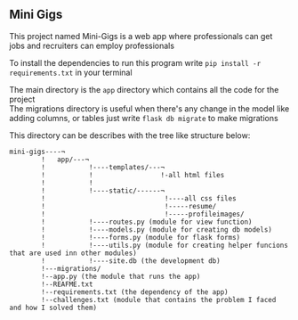 ## Mini Gigs
This project named Mini-Gigs is a web app where professionals can get jobs and recruiters can employ professionals <br>

To install the dependencies to run this program write `pip install -r requirements.txt` in your terminal<br>

The main directory is the `app` directory which contains all the code for the project <br>
The migrations directory is useful when there's any change in the model like adding columns, or tables just write `flask db migrate` to make migrations <br>

This directory can be describes with the tree like structure below:
```
mini-gigs----¬
        !   app/---¬
        !           !----templates/---¬
        !           !                 !-all html files
        !           !
        !           !----static/------¬
        !                              !----all css files
        !                              !-----resume/
        !                              !-----profileimages/
        !           !----routes.py (module for view function)
        !           !----models.py (module for creating db models)
        !           !----forms.py (module for flask forms)
        !           !----utils.py (module for creating helper funcions that are used inn other modules)
        !           !----site.db (the development db)
        !---migrations/
        !--app.py (the module that runs the app)
        !--REAFME.txt
        !--requirements.txt (the dependency of the app)
        !--challenges.txt (module that contains the problem I faced and how I solved them)
```
